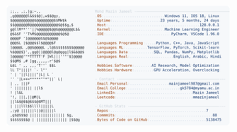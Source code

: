 <picture>
  <source srcset="https://raw.githubusercontent.com/mmazinjameel/mmazinjameel/main/dark_mode.svg?v=1745950463" media="(prefers-color-scheme: dark)">
  <img src="https://raw.githubusercontent.com/mmazinjameel/mmazinjameel/main/light_mode.svg?v=1745950463">
</picture>
